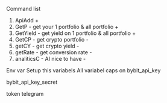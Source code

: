 Command list

1. ApiAdd +
2. GetP - get your 1 portfolio & all portfolio + 
3. GetYield - get yield on 1 portfolio & all portfolio +
4. GetCP - get crypto portfolio - 
5. getCY - get crypto yield -
6. getRate - get conversion rate -
7. analiticsC - AI nice to have -


Env var
Setup this variabels
All variabel caps on
bybit_api_key

bybit_api_key_secret 


token telegram



